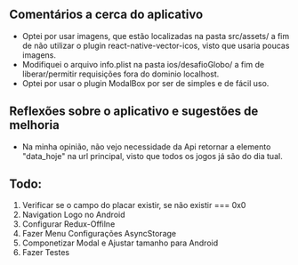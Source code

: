 ## Comentários a cerca do aplicativo

* Optei por usar imagens, que estão localizadas na pasta src/assets/ a fim de não utilizar o plugin react-native-vector-icos, visto que usaria poucas imagens.
* Modifiquei o arquivo info.plist na pasta ios/desafioGlobo/ a fim de liberar/permitir requisições fora do dominio localhost.
* Optei por usar o plugin ModalBox por ser de simples e de fácil uso. 

## Reflexões sobre o aplicativo e sugestões de melhoria

* Na minha opinião, não vejo necessidade da Api retornar a elemento "data_hoje" na url principal, visto que todos os jogos já são do dia tual.


## Todo:
1. Verificar se o campo do placar existir, se não existir === 0x0
2. Navigation Logo no Android
3. Configurar Redux-Offilne
4. Fazer Menu Configurações AsyncStorage
5. Componetizar Modal e Ajustar tamanho para Android
6. Fazer Testes